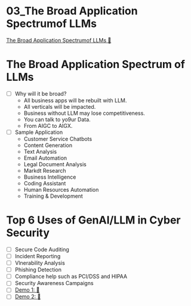 # 03_The Broad Application Spectrumof LLMs

[The Broad Application Spectrumof LLMs &#128279;](https://codered.eccouncil.org/courseVideo/generative-ai-for-cybersecurity-course?lessonId=6bb8d9d5-d338-4b86-995e-2b1113ac7912&finalAssessment=false)

# The Broad Application Spectrum of LLMs

- [ ] Why will it be broad?
  - All business apps will be rebuilt with LLM.
  - All verticals will be impacted.
  - Business without LLM may lose competitiveness.
  - You can talk to yo9ur Data.
  - From AIGC to AIGX.
- [ ] Sample Application
  - Customer Service Chatbots
  - Content Generation
  - Text Analysis
  - Email Automation
  - Legal Document Analysis
  - Markdt Research
  - Business Intelligence
  - Coding Assistant
  - Human Resources Automation
  - Training & Development

# Top 6 Uses of GenAI/LLM in Cyber Security

- [ ] Secure Code Auditing
- [ ] Incident Reporting
- [ ] Vlnerability Analysis
- [ ] Phishing Detection
- [ ] Compliance help such as PCI/DSS and HIPAA
- [ ] Security Awareness Campaigns
- [ ] [Demo 1: &#128279;](https://github.com/yoheinakajima/babyagi)
- [ ] [Demo 2: &#128279;](https://github.com/blockchainsllc/DAO/blob/develop/DAO.sol)
